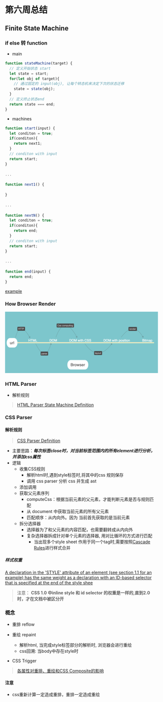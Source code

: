 # 第六周总结

## Finite State Machine

### if else 转 function

* main
```JavaScript
function stateMachine(target) {
  // 定义开始状态 start
  let state = start;
  for(let obj of target){
    // 通过固定的 input(obj), 让每个转态机来决定下次的状态迁移
    state = state(obj);
  }
  // 定义终止状态end
  return state === end;
}
```
* machines
```JavaScript
function start(input) {
  let conditon = true;
  if(conditon){
    return next1;
  }
  // conditon with input
  return start;
}

...

function next1() {

}

...

function nextN() {
  let conditon = true;
  if(conditon){
    return end;
  }
  // conditon with input
  return start;
}

...

function end(input) {
  return end;
}

```
[example](./conditionToFunction.js)

### How Browser Render
![image](./render-flow.png)

### HTML Parser

* 解析规则
> [HTML Parser State Machine Definition](https://html.spec.whatwg.org/multipage/parsing.html#tokenization)


### CSS Parser
#### 解析规则
> [CSS Parser Definition](https://www.w3.org/TR/CSS21/grammar.html)
* 主要思路：***每次标签close时，对当前标签范围内的所有element进行分析，并添加css属性***
* 逻辑
  * 收集CSS规则
    * 解析html时,遇到style标签时,将其中的css 规则保存
    * 调用 css parser 分析 css 并生成 ast
  * 添加调用
  * 获取父元素序列
    * computeCss：根据当前元素的父元素，才能判断元素是否与规则匹配
    * 从 document 中获取当前元素的所有父元素
    * 匹配顺序：从内向外。因为 当前首先获取的是当前元素
  * 拆分选择器
    * 选择器为了和父元素的内容匹配，也需要翻转成从内向外
    * 复杂选择器拆成针对单个元素的选择器, 用对比循环的方式进行匹配
      * 当出现多个style sheet 作用于同一个tag时,需要按照[Cascade Rules](https://www.w3.org/TR/CSS2/cascade.html#specificity)进行样式合并
##### 样式权重
[A declaration in the 'STYLE' attribute of an element (see section 1.1 for an example) has the same weight as a declaration with an ID-based selector that is specified at the end of the style shee](https://www.w3.org/TR/CSS1/#cascading-order)

> 注意： __CSS 1.0 中inline style 和 id selector 的权重是一样的,直到2.0时，才在文档中被区分开__

### 概念
* 重排 reflow

* 重绘 repaint
  * 解析html, 当完成style标签部分的解析时, 浏览器会进行重绘
  * css回溯: 当body中存在style时

* CSS Trigger
> [各属性对重排、重绘和CSS Composite的影响](https://csstriggers.com/)
#### 注意
* css重新计算一定造成重排，重排一定造成重绘
